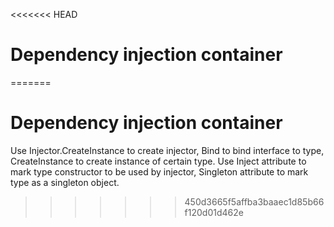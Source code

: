 <<<<<<< HEAD
# Dependency injection container
=======
# Dependency injection container
Use Injector.CreateInstance to create injector, Bind to bind interface to type, CreateInstance to create instance of certain type.
Use Inject attribute to mark type constructor to be used by injector, Singleton attribute to mark type as a singleton object. 
>>>>>>> 450d3665f5affba3baaec1d85b66f120d01d462e

